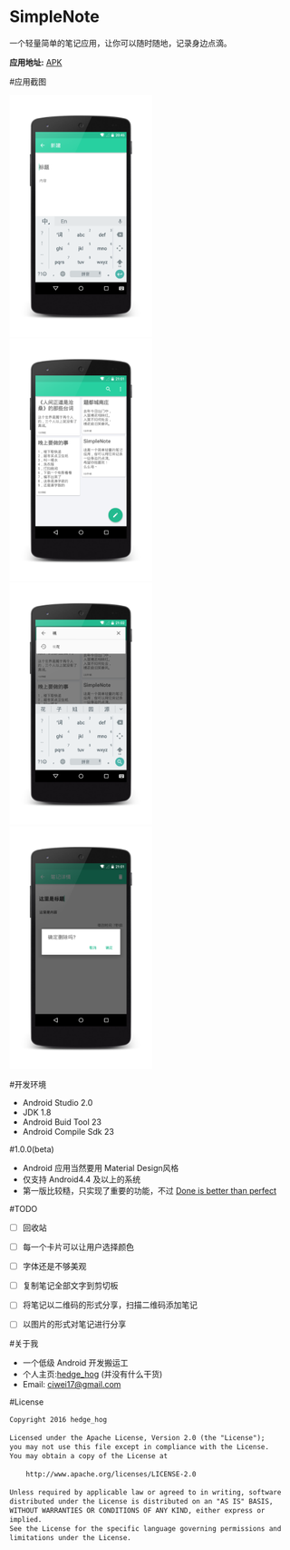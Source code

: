 # SimpleNote
一个轻量简单的笔记应用，让你可以随时随地，记录身边点滴。

**应用地址:** [APK](http://fir.im/simplenote)

#应用截图


<img src="./app/src/screenshot/scrn_4.png" width="50%" height="50%">
<img src="./app/src/screenshot/scrn_6.png" width="50%" height="50%">
<img src="./app/src/screenshot/scrn_2.png" width="50%" height="50%">
<img src="./app/src/screenshot/scrn_3.png" width="50%" height="50%">




#开发环境
- Android Studio 2.0
- JDK 1.8
- Android Buid Tool 23
- Android Compile Sdk 23


#1.0.0(beta)
- Android 应用当然要用 Material Design风格
- 仅支持 Android4.4 及以上的系统
- 第一版比较糙，只实现了重要的功能，不过 [Done is better than perfect](http://www.ruanyifeng.com/blog/2012/02/facebook_slogans.html)

#TODO
- [ ] 回收站
- [ ] 每一个卡片可以让用户选择颜色
- [ ] 字体还是不够美观
- [ ] 复制笔记全部文字到剪切板
- [ ] 将笔记以二维码的形式分享，扫描二维码添加笔记
- [ ] 以图片的形式对笔记进行分享


#关于我
- 一个低级 Android 开发搬运工
- 个人主页:[hedge_hog](http://hedgehog.love/) (并没有什么干货)
- Email: ciwei17@gmail.com

#License
```
Copyright 2016 hedge_hog

Licensed under the Apache License, Version 2.0 (the "License");
you may not use this file except in compliance with the License.
You may obtain a copy of the License at

    http://www.apache.org/licenses/LICENSE-2.0

Unless required by applicable law or agreed to in writing, software
distributed under the License is distributed on an "AS IS" BASIS,
WITHOUT WARRANTIES OR CONDITIONS OF ANY KIND, either express or implied.
See the License for the specific language governing permissions and
limitations under the License.
```
